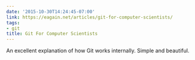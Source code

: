 ```yaml
---
date: '2015-10-30T14:24:45-07:00'
link: https://eagain.net/articles/git-for-computer-scientists/
tags:
- git
title: Git For Computer Scientists
---
```


An excellent explanation of how Git works internally. Simple and beautiful.
